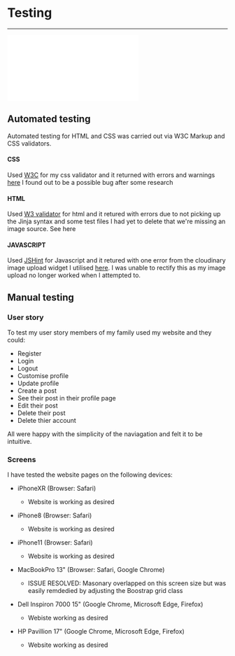 # Testing 
<hr>

![Readme](README.md)

## Automated testing 
Automated testing for HTML and CSS was carried out via W3C Markup and CSS validators.

#### CSS
Used [W3C](https://www.w3.org/) for my css validator and it returned with errors and warnings [here]((static/readme-files/W3C_CSS_validator.png)) I found out to be a possible bug after some research 

#### HTML
Used [W3 validator](https://validator.w3.org/nu/) for html and it retured with errors due to not picking up the Jinja syntax and some test files I had yet to delete that we're missing an image source. See here [](static/readme-files/W3_html_validator.png)

#### JAVASCRIPT
Used [JSHint](https://jshint.com/) for Javascript and it retured with one error from the cloudinary image upload widget I utilised [here](static/readme-files/JSHint_validator.png). I was unable to rectify this as my image upload no longer worked when I attempted to. 


## Manual testing 

### User story

To test my user story members of my family used my website and they could:

- Register 
- Login 
- Logout 
- Customise profile
- Update profile
- Create a post 
- See their post in their profile page
- Edit their post 
- Delete their post
- Delete thier account 

All were happy with the simplicity of the naviagation and felt it to be intuitive. 


### Screens 

I have tested the website pages on the following devices:

- iPhoneXR (Browser: Safari)
  - Website is working as desired 


- iPhone8 (Browser: Safari)
  - Website is working as desired 

- iPhone11 (Browser: Safari)
  - Website is working as desired 

- MacBookPro 13" (Browser: Safari, Google Chrome)
  - ISSUE RESOLVED: Masonary overlapped on this screen size but was easily remdedied by adjusting the Boostrap grid class 

- Dell Inspiron 7000 15" (Google Chrome, Microsoft Edge, Firefox)
  - Webiste working as desired

- HP Pavillion 17" (Google Chrome, Microsoft Edge, Firefox) 
  - Website working as desired 





